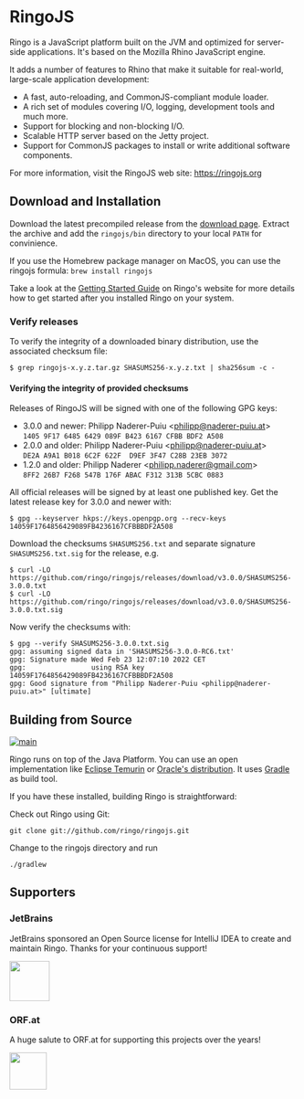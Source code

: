 # RingoJS

Ringo is a JavaScript platform built on the JVM and optimized for server-side applications.
It's based on the Mozilla Rhino JavaScript engine.

It adds a number of features to Rhino that make it suitable for real-world,
large-scale application development:

  * A fast, auto-reloading, and CommonJS-compliant module loader.
  * A rich set of modules covering I/O, logging, development tools
    and much more.
  * Support for blocking and non-blocking I/O.
  * Scalable HTTP server based on the Jetty project.
  * Support for CommonJS packages to install or write additional software
    components.

For more information, visit the RingoJS web site: <https://ringojs.org>

## Download and Installation

Download the latest precompiled release from the [download page](https://ringojs.org/download/). Extract the archive and add the `ringojs/bin` directory to your local `PATH` for convinience.

If you use the Homebrew package manager on MacOS, you can use the ringojs formula: `brew install ringojs`

Take a look at the [Getting Started Guide](https://ringojs.org/get_started/) on Ringo's website for more details
how to get started after you installed Ringo on your system.

### Verify releases

To verify the integrity of a downloaded binary distribution, use the associated checksum file:

```
$ grep ringojs-x.y.z.tar.gz SHASUMS256-x.y.z.txt | sha256sum -c -
```

#### Verifying the integrity of provided checksums

Releases of RingoJS will be signed with one of the following GPG keys:

* 3.0.0 and newer: Philipp Naderer-Puiu &lt;philipp@naderer-puiu.at&gt; <br> `1405 9F17 6485 6429 089F B423 6167 CFBB BDF2 A508`
* 2.0.0 and older: Philipp Naderer-Puiu &lt;philipp@naderer-puiu.at&gt; <br> `DE2A A9A1 B018 6C2F 622F  D9EF 3F47 C28B 23EB 3072`
* 1.2.0 and older: Philipp Naderer &lt;philipp.naderer@gmail.com&gt; <br> `8FF2 26B7 F268 547B 176F ABAC F312 313B 5CBC 0883`

All official releases will be signed by at least one published key.
Get the latest release key for 3.0.0 and newer with: 

```
$ gpg --keyserver hkps://keys.openpgp.org --recv-keys 14059F1764856429089FB4236167CFBBBDF2A508
```

Download the checksums `SHASUMS256.txt` and separate signature `SHASUMS256.txt.sig` for the release, e.g.

```
$ curl -LO https://github.com/ringo/ringojs/releases/download/v3.0.0/SHASUMS256-3.0.0.txt
$ curl -LO https://github.com/ringo/ringojs/releases/download/v3.0.0/SHASUMS256-3.0.0.txt.sig
```

Now verify the checksums with:

```
$ gpg --verify SHASUMS256-3.0.0.txt.sig
gpg: assuming signed data in 'SHASUMS256-3.0.0-RC6.txt'
gpg: Signature made Wed Feb 23 12:07:10 2022 CET
gpg:                using RSA key 14059F1764856429089FB4236167CFBBBDF2A508
gpg: Good signature from "Philipp Naderer-Puiu <philipp@naderer-puiu.at>" [ultimate]
```

## Building from Source
[![main](https://github.com/ringo/ringojs/actions/workflows/test-publish-main.yaml/badge.svg?branch=main)](https://github.com/ringo/ringojs/actions/workflows/test-publish-main.yaml)

Ringo runs on top of the Java Platform. You can use an open implementation like [Eclipse Temurin][EclipseTemurin] or [Oracle's distribution][OracleJava].
It uses [Gradle] as build tool.

[EclipseTemurin]: https://adoptium.net/ 
[OracleJava]: https://www.oracle.com/technetwork/java/javase/downloads/index.html
[Gradle]: https://gradle.org/

If you have these installed, building Ringo is straightforward:

Check out Ringo using Git:

    git clone git://github.com/ringo/ringojs.git

Change to the ringojs directory and run

    ./gradlew

## Supporters

### JetBrains

JetBrains sponsored an Open Source license for IntelliJ IDEA to create and maintain Ringo. Thanks for your continuous support!

<img src="https://ringojs.org/static/intellij.svg" height="70" alt="">

### ORF.at

A huge salute to ORF.at for supporting this projects over the years!

<img src="https://orf.at/mojo/1_4_1/storyserver//news/news/images/target_news.svg" height="65" alt="">
